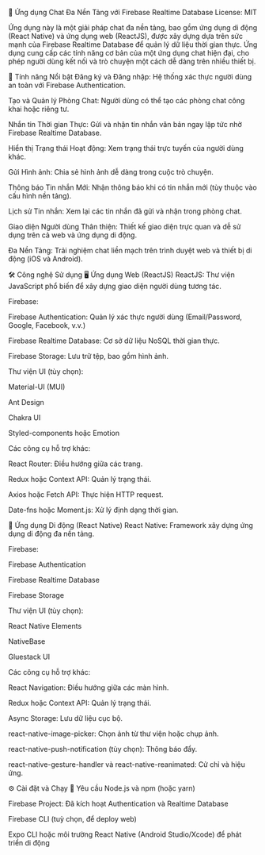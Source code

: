 💬 Ứng dụng Chat Đa Nền Tảng với Firebase Realtime Database
License: MIT

Ứng dụng này là một giải pháp chat đa nền tảng, bao gồm ứng dụng di động (React Native) và ứng dụng web (ReactJS), được xây dựng dựa trên sức mạnh của Firebase Realtime Database để quản lý dữ liệu thời gian thực. Ứng dụng cung cấp các tính năng cơ bản của một ứng dụng chat hiện đại, cho phép người dùng kết nối và trò chuyện một cách dễ dàng trên nhiều thiết bị.

🚀 Tính năng Nổi bật
Đăng ký và Đăng nhập: Hệ thống xác thực người dùng an toàn với Firebase Authentication.

Tạo và Quản lý Phòng Chat: Người dùng có thể tạo các phòng chat công khai hoặc riêng tư.

Nhắn tin Thời gian Thực: Gửi và nhận tin nhắn văn bản ngay lập tức nhờ Firebase Realtime Database.

Hiển thị Trạng thái Hoạt động: Xem trạng thái trực tuyến của người dùng khác.

Gửi Hình ảnh: Chia sẻ hình ảnh dễ dàng trong cuộc trò chuyện.

Thông báo Tin nhắn Mới: Nhận thông báo khi có tin nhắn mới (tùy thuộc vào cấu hình nền tảng).

Lịch sử Tin nhắn: Xem lại các tin nhắn đã gửi và nhận trong phòng chat.

Giao diện Người dùng Thân thiện: Thiết kế giao diện trực quan và dễ sử dụng trên cả web và ứng dụng di động.

Đa Nền Tảng: Trải nghiệm chat liền mạch trên trình duyệt web và thiết bị di động (iOS và Android).

🛠️ Công nghệ Sử dụng
🖥️ Ứng dụng Web (ReactJS)
ReactJS: Thư viện JavaScript phổ biến để xây dựng giao diện người dùng tương tác.

Firebase:

Firebase Authentication: Quản lý xác thực người dùng (Email/Password, Google, Facebook, v.v.)

Firebase Realtime Database: Cơ sở dữ liệu NoSQL thời gian thực.

Firebase Storage: Lưu trữ tệp, bao gồm hình ảnh.

Thư viện UI (tùy chọn):

Material-UI (MUI)

Ant Design

Chakra UI

Styled-components hoặc Emotion

Các công cụ hỗ trợ khác:

React Router: Điều hướng giữa các trang.

Redux hoặc Context API: Quản lý trạng thái.

Axios hoặc Fetch API: Thực hiện HTTP request.

Date-fns hoặc Moment.js: Xử lý định dạng thời gian.

📱 Ứng dụng Di động (React Native)
React Native: Framework xây dựng ứng dụng di động đa nền tảng.

Firebase:

Firebase Authentication

Firebase Realtime Database

Firebase Storage

Thư viện UI (tùy chọn):

React Native Elements

NativeBase

Gluestack UI

Các công cụ hỗ trợ khác:

React Navigation: Điều hướng giữa các màn hình.

Redux hoặc Context API: Quản lý trạng thái.

Async Storage: Lưu dữ liệu cục bộ.

react-native-image-picker: Chọn ảnh từ thư viện hoặc chụp ảnh.

react-native-push-notification (tùy chọn): Thông báo đẩy.

react-native-gesture-handler và react-native-reanimated: Cử chỉ và hiệu ứng.

⚙️ Cài đặt và Chạy
🧩 Yêu cầu
Node.js và npm (hoặc yarn)

Firebase Project: Đã kích hoạt Authentication và Realtime Database

Firebase CLI (tuỳ chọn, để deploy web)

Expo CLI hoặc môi trường React Native (Android Studio/Xcode) để phát triển di động
